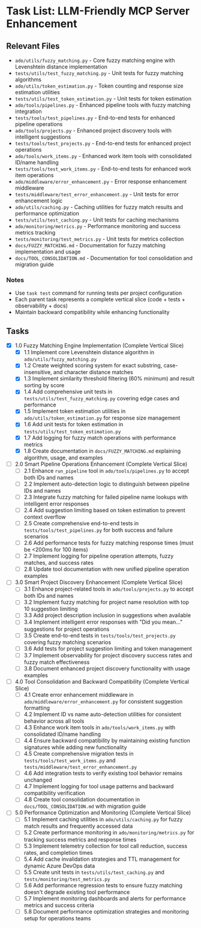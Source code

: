 # Task List: LLM-Friendly MCP Server Enhancement

## Relevant Files

- `ado/utils/fuzzy_matching.py` - Core fuzzy matching engine with Levenshtein distance implementation
- `tests/utils/test_fuzzy_matching.py` - Unit tests for fuzzy matching algorithms
- `ado/utils/token_estimation.py` - Token counting and response size estimation utilities
- `tests/utils/test_token_estimation.py` - Unit tests for token estimation
- `ado/tools/pipelines.py` - Enhanced pipeline tools with fuzzy matching integration
- `tests/tools/test_pipelines.py` - End-to-end tests for enhanced pipeline operations
- `ado/tools/projects.py` - Enhanced project discovery tools with intelligent suggestions
- `tests/tools/test_projects.py` - End-to-end tests for enhanced project operations
- `ado/tools/work_items.py` - Enhanced work item tools with consolidated ID/name handling
- `tests/tools/test_work_items.py` - End-to-end tests for enhanced work item operations
- `ado/middleware/error_enhancement.py` - Error response enhancement middleware
- `tests/middleware/test_error_enhancement.py` - Unit tests for error enhancement logic
- `ado/utils/caching.py` - Caching utilities for fuzzy match results and performance optimization
- `tests/utils/test_caching.py` - Unit tests for caching mechanisms
- `ado/monitoring/metrics.py` - Performance monitoring and success metrics tracking
- `tests/monitoring/test_metrics.py` - Unit tests for metrics collection
- `docs/FUZZY_MATCHING.md` - Documentation for fuzzy matching implementation and usage
- `docs/TOOL_CONSOLIDATION.md` - Documentation for tool consolidation and migration guide

### Notes

- Use `task test` command for running tests per project configuration
- Each parent task represents a complete vertical slice (code + tests + observability + docs)
- Maintain backward compatibility while enhancing functionality

## Tasks

- [x] 1.0 Fuzzy Matching Engine Implementation (Complete Vertical Slice)
  - [x] 1.1 Implement core Levenshtein distance algorithm in `ado/utils/fuzzy_matching.py`
  - [x] 1.2 Create weighted scoring system for exact substring, case-insensitive, and character distance matches
  - [x] 1.3 Implement similarity threshold filtering (60% minimum) and result sorting by score
  - [x] 1.4 Add comprehensive unit tests in `tests/utils/test_fuzzy_matching.py` covering edge cases and performance
  - [x] 1.5 Implement token estimation utilities in `ado/utils/token_estimation.py` for response size management
  - [x] 1.6 Add unit tests for token estimation in `tests/utils/test_token_estimation.py`
  - [x] 1.7 Add logging for fuzzy match operations with performance metrics
  - [x] 1.8 Create documentation in `docs/FUZZY_MATCHING.md` explaining algorithm, usage, and examples

- [ ] 2.0 Smart Pipeline Operations Enhancement (Complete Vertical Slice)
  - [ ] 2.1 Enhance `run_pipeline` tool in `ado/tools/pipelines.py` to accept both IDs and names
  - [ ] 2.2 Implement auto-detection logic to distinguish between pipeline IDs and names
  - [ ] 2.3 Integrate fuzzy matching for failed pipeline name lookups with intelligent error responses
  - [ ] 2.4 Add suggestion limiting based on token estimation to prevent context overflow
  - [ ] 2.5 Create comprehensive end-to-end tests in `tests/tools/test_pipelines.py` for both success and failure scenarios
  - [ ] 2.6 Add performance tests for fuzzy matching response times (must be <200ms for 100 items)
  - [ ] 2.7 Implement logging for pipeline operation attempts, fuzzy matches, and success rates
  - [ ] 2.8 Update tool documentation with new unified pipeline operation examples

- [ ] 3.0 Smart Project Discovery Enhancement (Complete Vertical Slice)
  - [ ] 3.1 Enhance project-related tools in `ado/tools/projects.py` to accept both IDs and names
  - [ ] 3.2 Implement fuzzy matching for project name resolution with top 10 suggestion limiting
  - [ ] 3.3 Add project description inclusion in suggestions when available
  - [ ] 3.4 Implement intelligent error responses with "Did you mean..." suggestions for project operations
  - [ ] 3.5 Create end-to-end tests in `tests/tools/test_projects.py` covering fuzzy matching scenarios
  - [ ] 3.6 Add tests for project suggestion limiting and token management
  - [ ] 3.7 Implement observability for project discovery success rates and fuzzy match effectiveness
  - [ ] 3.8 Document enhanced project discovery functionality with usage examples

- [ ] 4.0 Tool Consolidation and Backward Compatibility (Complete Vertical Slice)
  - [ ] 4.1 Create error enhancement middleware in `ado/middleware/error_enhancement.py` for consistent suggestion formatting
  - [ ] 4.2 Implement ID vs name auto-detection utilities for consistent behavior across all tools
  - [ ] 4.3 Enhance work item tools in `ado/tools/work_items.py` with consolidated ID/name handling
  - [ ] 4.4 Ensure backward compatibility by maintaining existing function signatures while adding new functionality
  - [ ] 4.5 Create comprehensive migration tests in `tests/tools/test_work_items.py` and `tests/middleware/test_error_enhancement.py`
  - [ ] 4.6 Add integration tests to verify existing tool behavior remains unchanged
  - [ ] 4.7 Implement logging for tool usage patterns and backward compatibility verification
  - [ ] 4.8 Create tool consolidation documentation in `docs/TOOL_CONSOLIDATION.md` with migration guide

- [ ] 5.0 Performance Optimization and Monitoring (Complete Vertical Slice)
  - [ ] 5.1 Implement caching utilities in `ado/utils/caching.py` for fuzzy match results and frequently accessed data
  - [ ] 5.2 Create performance monitoring in `ado/monitoring/metrics.py` for tracking success metrics and response times
  - [ ] 5.3 Implement telemetry collection for tool call reduction, success rates, and completion times
  - [ ] 5.4 Add cache invalidation strategies and TTL management for dynamic Azure DevOps data
  - [ ] 5.5 Create unit tests in `tests/utils/test_caching.py` and `tests/monitoring/test_metrics.py`
  - [ ] 5.6 Add performance regression tests to ensure fuzzy matching doesn't degrade existing tool performance
  - [ ] 5.7 Implement monitoring dashboards and alerts for performance metrics and success criteria
  - [ ] 5.8 Document performance optimization strategies and monitoring setup for operations teams